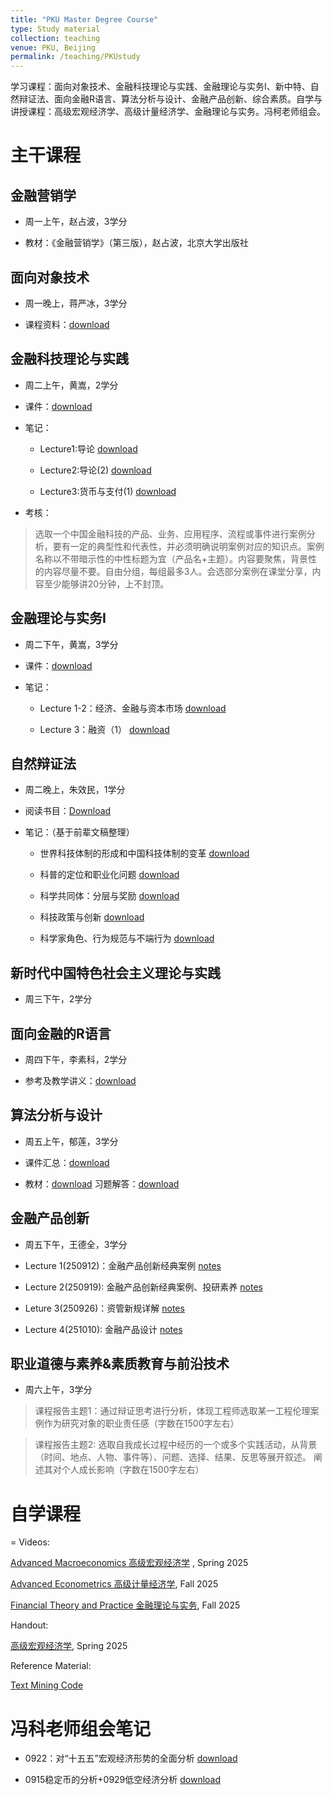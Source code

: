 ```yaml
---
title: "PKU Master Degree Course"
type: Study material
collection: teaching
venue: PKU, Beijing
permalink: /teaching/PKUstudy
---
```


学习课程：面向对象技术、金融科技理论与实践、金融理论与实务Ⅰ、新中特、自然辩证法、面向金融R语言、算法分析与设计、金融产品创新、综合素质。自学与讲授课程：高级宏观经济学、高级计量经济学、金融理论与实务。冯柯老师组会。

# 主干课程

## 金融营销学

- 周一上午，赵占波，3学分
  
- 教材：《金融营销学》（第三版），赵占波，北京大学出版社

## 面向对象技术

- 周一晚上，蒋严冰，3学分

- 课程资料：[download](https://chinapku-my.sharepoint.com/:f:/g/personal/2501210682_stu_pku_edu_cn/Eljl9HKSgaFFgF0gngJobLIBo3JsuQJ0kF-bJ_aS08f-3Q?e=lRN08k)

## 金融科技理论与实践

- 周二上午，黄嵩，2学分

- 课件：[download](https://chinapku-my.sharepoint.com/:f:/g/personal/2501210682_stu_pku_edu_cn/EsD5vfXC3MlJkEfUOYOMrQkB5z--fWetdE6ubK9Bau06PA?e=oxuuoV)

- 笔记：
  
  - Lecture1:导论 [download](https://chinapku-my.sharepoint.com/:b:/g/personal/2501210682_stu_pku_edu_cn/EXxRVAQTo2hJkl05Mb-kBSUBGztCD_3-0s7TGtW1Xp5fqQ?e=vPjVsG)

  - Lecture2:导论(2) [download](https://chinapku-my.sharepoint.com/:b:/g/personal/2501210682_stu_pku_edu_cn/ETo4g-hhrptAumadx6japwkB8wNg7-qCThX1eHmLQL0NIQ?e=BVYTqM)

  - Lecture3:货币与支付(1) [download](https://chinapku-my.sharepoint.com/:b:/g/personal/2501210682_stu_pku_edu_cn/EaVe9wGm1bBJm74dyClJtyoB7GUtQ8qq8T0SUaGQo0wtRQ?e=t2dHzQ)

- 考核：
  
> 选取一个中国金融科技的产品、业务、应用程序、流程或事件进行案例分析，要有一定的典型性和代表性，并必须明确说明案例对应的知识点。案例名称以不带暗示性的中性标题为宜（产品名+主题）。内容要聚焦，背景性的内容尽量不要。自由分组，每组最多3人。会选部分案例在课堂分享，内容至少能够讲20分钟，上不封顶。

## 金融理论与实务Ⅰ

- 周二下午，黄嵩，3学分

- 课件：[download](https://chinapku-my.sharepoint.com/:f:/g/personal/2501210682_stu_pku_edu_cn/EoghrId6o8BHn2IX_KBW7VIBptQ3O7cVBJdIZmVU09luhQ?e=lnMcG1)

- 笔记：

    - Lecture 1-2：经济、金融与资本市场 [download](https://chinapku-my.sharepoint.com/:b:/g/personal/2501210682_stu_pku_edu_cn/EUwWCjeA-RZMkoRWaTyJINQBnD8nkAN5AS2_6iAeQF8tdA?e=ffFvMX)
 
    - Lecture 3：融资（1） [download](https://chinapku-my.sharepoint.com/:b:/g/personal/2501210682_stu_pku_edu_cn/EfpXmgjYCm5LjES8RhyS7PwB3d9UqNSD07owuu04LZqe6A?e=0yw6sF)

## 自然辩证法

- 周二晚上，朱效民，1学分
  
- 阅读书目：[Download](https://chinapku-my.sharepoint.com/:f:/g/personal/2501210682_stu_pku_edu_cn/EkJAJqaESLFNh3BYFbUClY4BPhkzyUoRc62xtfqJRzxIGg?e=5jIqno)

- 笔记：（基于前辈文稿整理）

  - 世界科技体制的形成和中国科技体制的变革 [download](https://chinapku-my.sharepoint.com/:b:/g/personal/2501210682_stu_pku_edu_cn/ETuPzlLJIjlBhjFt0FqlnLYB9djY7JAagsykuO4nuIEWsw?e=YWc6Pq)

  - 科普的定位和职业化问题 [download](https://chinapku-my.sharepoint.com/:b:/g/personal/2501210682_stu_pku_edu_cn/ERtYwmrfyahPiyy-dmjdoc8BpVNWGREpq21KcPKh1G9R4A?e=MCOVbb)

  - 科学共同体：分层与奖励 [download](https://chinapku-my.sharepoint.com/:b:/g/personal/2501210682_stu_pku_edu_cn/EWes1nZsChRLo4C8m-QliNoBh60Z4w4CformX9qKH_Jfmw?e=aV8yz7)

  - 科技政策与创新 [download](https://chinapku-my.sharepoint.com/:b:/g/personal/2501210682_stu_pku_edu_cn/EUM35pqkcwlBoerhHfKDCuYBmjWvqhen7ehF-za4XICzAg?e=oECGN6)
 
  - 科学家角色、行为规范与不端行为 [download](https://chinapku-my.sharepoint.com/:b:/g/personal/2501210682_stu_pku_edu_cn/EV5n3N7UNLlHq5nXU9nzgbwB-CeyKlmRXb9uGMVWlF01Eg?e=NJicSS)

## 新时代中国特色社会主义理论与实践

- 周三下午，2学分

## 面向金融的R语言

- 周四下午，李素科，2学分

- 参考及教学讲义：[download](https://chinapku-my.sharepoint.com/:f:/g/personal/2501210682_stu_pku_edu_cn/Ek5lwN2vMdFKtcMS1AvpTm4BaDo1Uy6MYWoNKxKGV-V1mw?e=kSvhFq)

## 算法分析与设计

- 周五上午，郁莲，3学分

- 课件汇总：[download](https://chinapku-my.sharepoint.com/:u:/g/personal/2501210682_stu_pku_edu_cn/EZ3WWZPTfq1DooHl48TMvN4BTSu39PEhlaX24-AxAEd6Ow?e=sC3p4G)

- 教材：[download](https://chinapku-my.sharepoint.com/:b:/g/personal/2501210682_stu_pku_edu_cn/EUeN4YnIAzNOjgG6bOtAGHkBntS_PEX1LAri2DwXpD-z_A?e=mfAwwZ) 习题解答：[download](https://chinapku-my.sharepoint.com/:b:/g/personal/2501210682_stu_pku_edu_cn/EUJlJi9iHXVFmPLnCUCdPkABIo9_lc00FRbQIz3P52QH9A?e=cHrIDB)


## 金融产品创新

- 周五下午，王德全，3学分

- Lecture 1(250912)：金融产品创新经典案例 [notes](https://chinapku-my.sharepoint.com/:b:/g/personal/2501210682_stu_pku_edu_cn/EaHtDYT-y6lMkYH5FnzzGlsBOR_Qb-zxLz4hLYmGxNiw_w?e=uQmDZj)

- Lecture 2(250919): 金融产品创新经典案例、投研素养 [notes](https://chinapku-my.sharepoint.com/:b:/g/personal/2501210682_stu_pku_edu_cn/Efv7ow2xrkNCvAe59r0jasMBj1l7CV_DaJ-O4cjAP3GxDg?e=JKL2wo)

- Leture 3(250926)：资管新规详解 [notes](https://chinapku-my.sharepoint.com/:b:/g/personal/2501210682_stu_pku_edu_cn/EQn9tWojYPVHiQkcfdT_omgB30kYdYe3NXTBOshwXLKFdQ?e=VL3KUi)

- Lecture 4(251010): 金融产品设计 [notes](https://chinapku-my.sharepoint.com/:b:/g/personal/2501210682_stu_pku_edu_cn/EQ-gfNTGR0pEq-OK4tECvmkBq7unlfLMrxigDfXTLTxhAQ?e=idDPyE)

## 职业道德与素养&素质教育与前沿技术

- 周六上午，3学分

> 课程报告主题1：通过辩证思考进行分析，体现工程师选取某一工程伦理案例作为研究对象的职业责任感（字数在1500字左右）

> 课程报告主题2: 选取自我成长过程中经历的一个或多个实践活动，从背景（时间、地点、人物、事件等）、问题、选择、结果、反思等展开叙述。 阐述其对个人成长影响（字数在1500字左右）

# 自学课程
=
Videos: 

[Advanced Macroeconomics 高级宏观经济学](https://www.bilibili.com/video/BV1vAtgzuE82/) , Spring 2025 

[Advanced Econometrics 高级计量经济学](https://www.bilibili.com/video/BV1gTYDz4E4F/), Fall 2025

[Financial Theory and Practice 金融理论与实务](https://www.bilibili.com/video/BV1czpLzHEu9/), Fall 2025


Handout: 

[高级宏观经济学](https://mailbnueducn-my.sharepoint.com/:b:/g/personal/sjs_mail_bnu_edu_cn/ESBlERRn6DFCnXxQppRkfMsBnDamd7NxYQs2W1P3ZiGyGA?e=h6U3Z1), Spring 2025

Reference Material:

[Text Mining Code](https://mailbnueducn-my.sharepoint.com/:u:/g/personal/sjs_mail_bnu_edu_cn/EWYQk7OOK5RIqwTos659OzwBCOh9ypui1iNU9PrV5-Iamg?e=zt34eh)

# 冯科老师组会笔记

- 0922：对“十五五”宏观经济形势的全面分析 [download](https://chinapku-my.sharepoint.com/:b:/g/personal/2501210682_stu_pku_edu_cn/EXfW_4SXYVlFgnIUTSxdLhkBphYGhFtsRgL_x6rpTN16Cw?e=3k9Lqv)

- 0915稳定币的分析+0929低空经济分析 [download](https://chinapku-my.sharepoint.com/:b:/g/personal/2501210682_stu_pku_edu_cn/EW_IMT-oKW1DpnynEvTF0XkBfjMSWJnOi583OQPBQZ1mEw?e=bJzUfw)
